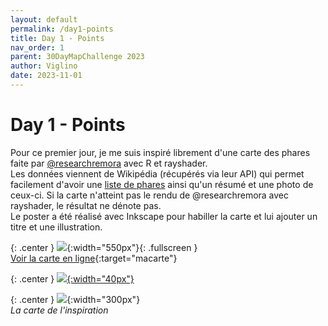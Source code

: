 ```yaml
---
layout: default
permalink: /day1-points
title: Day 1 - Points
nav_order: 1
parent: 30DayMapChallenge 2023
author: Viglino
date: 2023-11-01
---
```

# Day 1 - Points

Pour ce premier jour, je me suis inspiré librement d'une carte des phares faite par [@researchremora](https://twitter.com/researchremora/status/1708936472286351694) avec R et rayshader.   
Les données viennent de Wikipédia (récupérés via leur API) qui permet facilement d'avoir une [liste de phares](https://fr.wikipedia.org/wiki/Liste_des_phares_de_France) ainsi qu'un résumé et une photo de ceux-ci. Si la carte n'atteint pas le rendu de @researchremora avec rayshader, le résultat ne dénote pas.   
Le poster a été réalisé avec Inkscape pour habiller la carte et lui ajouter un titre et une illustration.

{: .center }
![](https://pbs.twimg.com/media/F909s5YXwAAJHMl?format=jpg&name=4096x4096){:width="550px"}{: .fullscreen }    
[Voir la carte en ligne](https://macarte.ign.fr/carte/FkVAQY/Phares-de-France){:target="macarte"}

{: .center }
[![](https://upload.wikimedia.org/wikipedia/commons/5/5a/X_icon_2.svg){:width="40px"}](https://twitter.com/jmviglino/status/1719600713062350910)

{: .center }
![](https://pbs.twimg.com/media/F7dSDpnXIAA7EAf?format=jpg&name=small){:width="300px"}   
*La carte de l'inspiration*

